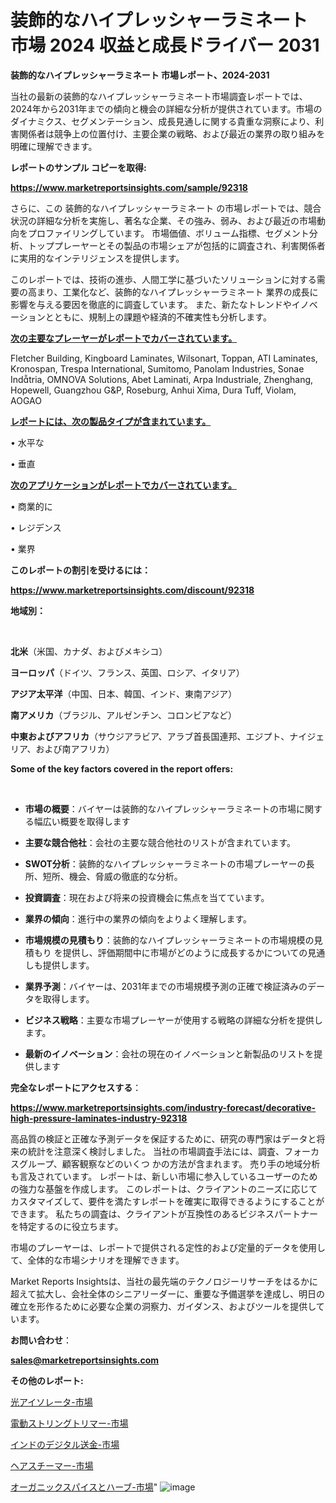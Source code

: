 # 装飾的なハイプレッシャーラミネート 市場 2024 収益と成長ドライバー 2031

<strong>装飾的なハイプレッシャーラミネート 市場レポート、2024-2031</strong>

当社の最新の装飾的なハイプレッシャーラミネート市場調査レポートでは、2024年から2031年までの傾向と機会の詳細な分析が提供されています。市場のダイナミクス、セグメンテーション、成長見通しに関する貴重な洞察により、利害関係者は競争上の位置付け、主要企業の戦略、および最近の業界の取り組みを明確に理解できます。



<strong>レポートのサンプル コピーを取得:</strong> <a href=https://www.marketreportsinsights.com/sample/92318>

<strong><u>https://www.marketreportsinsights.com/sample/92318</u></strong></a>

さらに、この 装飾的なハイプレッシャーラミネート の市場レポートでは、競合状況の詳細な分析を実施し、著名な企業、その強み、弱み、および最近の市場動向をプロファイリングしています。 市場価値、ボリューム指標、セグメント分析、トッププレーヤーとその製品の市場シェアが包括的に調査され、利害関係者に実用的なインテリジェンスを提供します。

このレポートでは、技術の進歩、人間工学に基づいたソリューションに対する需要の高まり、工業化など、装飾的なハイプレッシャーラミネート 業界の成長に影響を与える要因を徹底的に調査しています。 また、新たなトレンドやイノベーションとともに、規制上の課題や経済的不確実性も分析します。



<strong><u>次の主要なプレーヤーがレポートでカバーされています。</u></strong>

Fletcher Building, Kingboard Laminates, Wilsonart, Toppan, ATI Laminates, Kronospan, Trespa International, Sumitomo, Panolam Industries, Sonae Indtria, OMNOVA Solutions, Abet Laminati, Arpa Industriale, Zhenghang, Hopewell, Guangzhou G&P, Roseburg, Anhui Xima, Dura Tuff, Violam, AOGAO



<strong><u><b>レポートには、次の製品タイプが含まれています。</b></u></strong>

• 水平な

• 垂直



<strong><u><b>次のアプリケーションがレポートでカバーされています。</b></u></strong>

• 商業的に

• レジデンス

• 業界



<strong><b>このレポートの割引を受けるには：</b></strong>

<a href=https://www.marketreportsinsights.com/discount/92318>

<strong><u>https://www.marketreportsinsights.com/discount/92318</u></strong></a>



<strong>地域別：</strong>

<strong> </strong>



<strong>北米</strong>（米国、カナダ、およびメキシコ）



<strong>ヨーロッパ</strong>（ドイツ、フランス、英国、ロシア、イタリア）



<strong>アジア太平洋</strong>（中国、日本、韓国、インド、東南アジア）



<strong>南アメリカ</strong>（ブラジル、アルゼンチン、コロンビアなど）



<strong>中東およびアフリカ</strong>（サウジアラビア、アラブ首長国連邦、エジプト、ナイジェリア、および南アフリカ）



<strong>Some of the key factors covered in the report offers:</strong>

<strong> </strong>
<ul>
  <li>

<strong>市場の概要</strong>：バイヤーは装飾的なハイプレッシャーラミネートの市場に関する幅広い概要を取得します</li>
  <li>

<strong>主要な競合他社</strong>：会社の主要な競合他社のリストが含まれています。</li>
  <li>

<strong>SWOT分析</strong>：装飾的なハイプレッシャーラミネートの市場プレーヤーの長所、短所、機会、脅威の徹底的な分析。</li>
  <li>

<strong>投資調査</strong>：現在および将来の投資機会に焦点を当てています。</li>
  <li>

<strong>業界の傾向</strong>：進行中の業界の傾向をよりよく理解します。</li>
  <li>

<strong>市場規模の見積もり</strong>：装飾的なハイプレッシャーラミネートの市場規模の見積もり を提供し、評価期間中に市場がどのように成長するかについての見通しも提供します。</li>
  <li>

<strong>業界予測</strong>：バイヤーは、2031年までの市場規模予測の正確で検証済みのデータを取得します。</li>
  <li>

<strong>ビジネス戦略</strong>：主要な市場プレーヤーが使用する戦略の詳細な分析を提供します。</li>
  <li>

<strong>最新のイノベーション</strong>：会社の現在のイノベーションと新製品のリストを提供します</li>
</ul>


<strong>完全なレポートにアクセスする</strong>：

<a href=https://www.marketreportsinsights.com/industry-forecast/decorative-high-pressure-laminates-industry-92318>

<strong><u>https://www.marketreportsinsights.com/industry-forecast/decorative-high-pressure-laminates-industry-92318</u></strong></a>

高品質の検証と正確な予測データを保証するために、研究の専門家はデータと将来の統計を注意深く検討しました。 当社の市場調査手法には、調査、フォーカスグループ、顧客観察などのいくつ かの方法が含まれます。 売り手の地域分析も言及されています。 レポートは、新しい市場に参入しているユーザーのための強力な基盤を作成します。 このレポートは、クライアントのニーズに応じてカスタマイズして、要件を満たすレポートを確実に取得できるようにすることができます。 私たちの調査は、クライアントが互換性のあるビジネスパートナーを特定するのに役立ちます。

市場のプレーヤーは、レポートで提供される定性的および定量的データを使用して、全体的な市場シナリオを理解できます。

Market Reports Insightsは、当社の最先端のテクノロジーリサーチをはるかに超えて拡大し、会社全体のシニアリーダーに、重要な予備選挙を達成し、明日の確立を形作るために必要な企業の洞察力、ガイダンス、およびツールを提供しています。



<strong><b>お問い合わせ</b></strong>：

<a href=mailto:sales@marketreportsinsights.com>

<strong><u>sales@marketreportsinsights.com</u></strong></a>



<strong>その他のレポート:</strong>

<a href=https://www.linkedin.com/pulse/光アイソレータ-市場-2023-収益と成長ドライバー-2030-pr-news-hub-yrapf/>光アイソレータ-市場</a>

<a href=https://www.linkedin.com/pulse/電動ストリングトリマー-市場-2023-競争分析と事業成長-2030-vsk8f/>電動ストリングトリマー-市場</a>

<a href=https://www.linkedin.com/pulse/インドのデジタル送金-市場-2023-新興市場-将来の動向と市場需要-r30if/>インドのデジタル送金-市場</a>

<a href=https://www.linkedin.com/pulse/ヘアスチーマー-市場-2023-新興市場-将来の動向と市場需要-2030-tdvlf/>ヘアスチーマー-市場</a>

<a href=https://www.linkedin.com/pulse/オーガニックスパイスとハーブ-市場-2023-年のダイナミクスとビジネストレンド-ycdif/>オーガニックスパイスとハーブ-市場</a>"
![image](https://github.com/keshav9650/Research---Analysis/assets/164496465/101f4e52-0b93-4fd3-8f28-b04345d13036)
